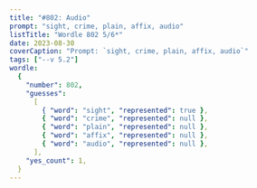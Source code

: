 ```yaml
---
title: "#802: Audio"
prompt: "sight, crime, plain, affix, audio"
listTitle: "Wordle 802 5/6*"
date: 2023-08-30
coverCaption: "Prompt: `sight, crime, plain, affix, audio`"
tags: ["--v 5.2"]
wordle:
  {
    "number": 802,
    "guesses":
      [
        { "word": "sight", "represented": true },
        { "word": "crime", "represented": null },
        { "word": "plain", "represented": null },
        { "word": "affix", "represented": null },
        { "word": "audio", "represented": null },
      ],
    "yes_count": 1,
  }
---
```

